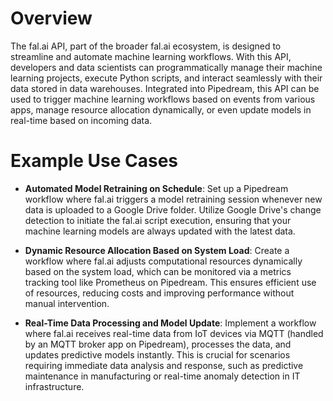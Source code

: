 # Overview

The fal.ai API, part of the broader fal.ai ecosystem, is designed to streamline and automate machine learning workflows. With this API, developers and data scientists can programmatically manage their machine learning projects, execute Python scripts, and interact seamlessly with their data stored in data warehouses. Integrated into Pipedream, this API can be used to trigger machine learning workflows based on events from various apps, manage resource allocation dynamically, or even update models in real-time based on incoming data.

# Example Use Cases

- **Automated Model Retraining on Schedule**: Set up a Pipedream workflow where fal.ai triggers a model retraining session whenever new data is uploaded to a Google Drive folder. Utilize Google Drive's change detection to initiate the fal.ai script execution, ensuring that your machine learning models are always updated with the latest data.

- **Dynamic Resource Allocation Based on System Load**: Create a workflow where fal.ai adjusts computational resources dynamically based on the system load, which can be monitored via a metrics tracking tool like Prometheus on Pipedream. This ensures efficient use of resources, reducing costs and improving performance without manual intervention.

- **Real-Time Data Processing and Model Update**: Implement a workflow where fal.ai receives real-time data from IoT devices via MQTT (handled by an MQTT broker app on Pipedream), processes the data, and updates predictive models instantly. This is crucial for scenarios requiring immediate data analysis and response, such as predictive maintenance in manufacturing or real-time anomaly detection in IT infrastructure.
